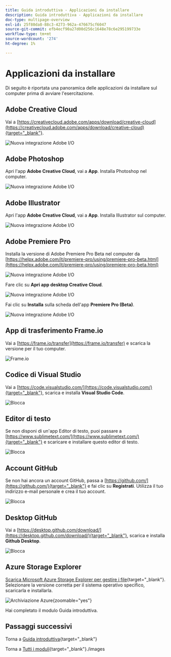 ```yaml
---
title: Guida introduttiva - Applicazioni da installare
description: Guida introduttiva - Applicazioni da installare
doc-type: multipage-overview
exl-id: 25f80da8-88c3-4273-962a-476675cf6047
source-git-commit: efb4ecf90a27d00d256c1648e78c6e295199733e
workflow-type: tm+mt
source-wordcount: '274'
ht-degree: 1%

---
```


# Applicazioni da installare

Di seguito è riportata una panoramica delle applicazioni da installare sul computer prima di avviare l&#39;esercitazione.

## Adobe Creative Cloud

Vai a [https://creativecloud.adobe.com/apps/download/creative-cloud](https://creativecloud.adobe.com/apps/download/creative-cloud){target="_blank"}.

![Nuova integrazione Adobe I/O](./images/cc.png)

## Adobe Photoshop

Apri l&#39;app **Adobe Creative Cloud**, vai a **App**. Installa Photoshop nel computer.

![Nuova integrazione Adobe I/O](./images/psd.png)

## Adobe Illustrator

Apri l&#39;app **Adobe Creative Cloud**, vai a **App**. Installa Illustrator sul computer.

![Nuova integrazione Adobe I/O](./images/psd.png)

## Adobe Premiere Pro

Installa la versione di Adobe Premiere Pro Beta nel computer da [https://helpx.adobe.com/it/premiere-pro/using/premiere-pro-beta.html](https://helpx.adobe.com/it/premiere-pro/using/premiere-pro-beta.html)

![Nuova integrazione Adobe I/O](./images/prpro.png)

Fare clic su **Apri app desktop Creative Cloud**.

![Nuova integrazione Adobe I/O](./images/prpro1.png)

Fai clic su **Installa** sulla scheda dell&#39;app **Premiere Pro (Beta)**.

![Nuova integrazione Adobe I/O](./images/prpro2.png)

## App di trasferimento Frame.io

Vai a [https://frame.io/transfer](https://frame.io/transfer) e scarica la versione per il tuo computer.

![Frame.io](./images/frameio11.png)

## Codice di Visual Studio

Vai a [https://code.visualstudio.com/](https://code.visualstudio.com/){target="_blank"}, scarica e installa **Visual Studio Code**.

![Blocca](./images/vsc1.png)

## Editor di testo

Se non disponi di un&#39;app Editor di testo, puoi passare a [https://www.sublimetext.com/](https://www.sublimetext.com/){target="_blank"} e scaricare e installare questo editor di testo.

![Blocca](./images/text1.png)

## Account GitHub

Se non hai ancora un account GitHub, passa a [https://github.com/](https://github.com/){target="_blank"} e fai clic su **Registrati**. Utilizza il tuo indirizzo e-mail personale e crea il tuo account.

![Blocca](./images/git.png)

## Desktop GitHub

Vai a [https://desktop.github.com/download/](https://desktop.github.com/download/){target="_blank"}, scarica e installa **Github Desktop**.

![Blocca](./images/block1.png)

## Azure Storage Explorer

[Scarica Microsoft Azure Storage Explorer per gestire i file](https://azure.microsoft.com/en-us/products/storage/storage-explorer#Download-4){target="_blank"}. Selezionare la versione corretta per il sistema operativo specifico, scaricarla e installarla.

![Archiviazione Azure](./images/az10.png){zoomable="yes"}

Hai completato il modulo Guida introduttiva.

## Passaggi successivi

Torna a [Guida introduttiva](./getting-started.md){target="_blank"}

Torna a [Tutti i moduli](./../../../overview.md){target="_blank"}./images
